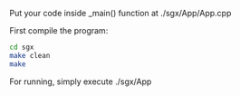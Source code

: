Put your code inside _main() function at ./sgx/App/App.cpp 

First compile the program:

```bash
cd sgx
make clean
make
```

For running, simply execute ./sgx/App
